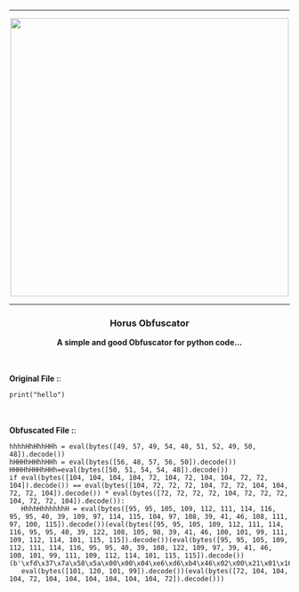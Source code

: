 -----

<p align="center">
<img src="https://cdn.discordapp.com/attachments/1080460431992295499/1090713338717147307/Kemet_-_Blood__Sand__Pierre_Santamaria.png", width="500", height="500">
</p>

-----

### <p align="center"> Horus Obfuscator </p>
<p align="center">
<strong>
A simple and good Obfuscator for python code...</p>
</strong>


<br><br>
**Original File :**:<br>
```python3
print("hello")
```
<br><br>
**Obfuscated File :**:<br>
```python3
hhhhHhHhhHHh = eval(bytes([49, 57, 49, 54, 48, 51, 52, 49, 50, 48]).decode())
hHHHhHHhhHHh = eval(bytes([56, 48, 57, 56, 50]).decode())
HHHHhHHHhHHh=eval(bytes([50, 51, 54, 54, 48]).decode())
if eval(bytes([104, 104, 104, 104, 72, 104, 72, 104, 104, 72, 72, 104]).decode()) == eval(bytes([104, 72, 72, 72, 104, 72, 72, 104, 104, 72, 72, 104]).decode()) * eval(bytes([72, 72, 72, 72, 104, 72, 72, 72, 104, 72, 72, 104]).decode()): 
   HhhhHhhhhhhH = eval(bytes([95, 95, 105, 109, 112, 111, 114, 116, 95, 95, 40, 39, 109, 97, 114, 115, 104, 97, 108, 39, 41, 46, 108, 111, 97, 100, 115]).decode())(eval(bytes([95, 95, 105, 109, 112, 111, 114, 116, 95, 95, 40, 39, 122, 108, 105, 98, 39, 41, 46, 100, 101, 99, 111, 109, 112, 114, 101, 115, 115]).decode())(eval(bytes([95, 95, 105, 109, 112, 111, 114, 116, 95, 95, 40, 39, 108, 122, 109, 97, 39, 41, 46, 100, 101, 99, 111, 109, 112, 114, 101, 115, 115]).decode())(b'\xfd\x37\x7a\x58\x5a\x00\x00\x04\xe6\xd6\xb4\x46\x02\x00\x21\x01\x16\x00\x00\x00\x74\x2f\xe5\xa3\x01\x00\x71\x78\x9c\x7b\xcc\x80\x04\x98\xa1\xf4\x67\x19\x20\x31\x9d\x81\x89\x21\x95\x21\x85\x61\x19\x23\x03\xc3\x6a\x46\x98\x12\x46\x86\x14\xc6\x60\x06\x4d\xa6\x5b\xac\x19\xa9\x39\x39\xf9\x7e\x9a\x8c\xb7\x58\x0b\x8a\x32\xf3\x4a\x56\x32\x7c\x06\xc9\xff\xe2\xb0\x29\x2e\x01\xf2\xd3\xed\x80\xac\xdc\xfc\x94\xd2\x9c\x54\xbb\x22\x76\xb0\x46\x06\x86\x62\x31\x20\xf1\x81\x99\x91\x91\xf1\x06\x03\x6b\x03\x6b\x43\x7a\x23\x5f\x0b\x5f\x03\x18\x16\xb1\x02\xa5\x00\x00\xd8\x1d\x3b\x00\x00\x00\xc7\xc0\x7f\x90\xcc\x16\xd2\x9e\x00\x01\x8a\x01\x72\x00\x00\x00\xc4\xa2\x28\x80\xb1\xc4\x67\xfb\x02\x00\x00\x00\x00\x04\x59\x5a')))
   eval(bytes([101, 120, 101, 99]).decode())(eval(bytes([72, 104, 104, 104, 72, 104, 104, 104, 104, 104, 104, 72]).decode()))
```


